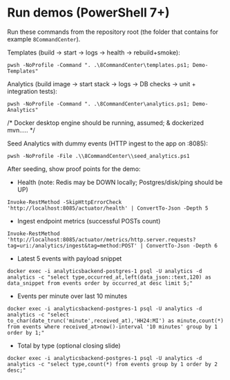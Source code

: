 # Run demos (PowerShell 7+)

Run these commands from the repository root (the folder that contains for example `8CommandCenter`).

Templates (build → start → logs → health → rebuild+smoke):

```
pwsh -NoProfile -Command ". .\8CommandCenter\templates.ps1; Demo-Templates"
```

Analytics (build image → start stack → logs → DB checks → unit + integration tests):

```
pwsh -NoProfile -Command ". .\8CommandCenter\analytics.ps1; Demo-Analytics"
```
/*
Docker desktop engine should be running, assumed; & dockerized mvn.....
*/

Seed Analytics with dummy events (HTTP ingest to the app on :8085):

```
pwsh -NoProfile -File .\\8CommandCenter\\seed_analytics.ps1
```

After seeding, show proof points for the demo:

- Health (note: Redis may be DOWN locally; Postgres/disk/ping should be UP)
```
Invoke-RestMethod -SkipHttpErrorCheck 'http://localhost:8085/actuator/health' | ConvertTo-Json -Depth 5
```

- Ingest endpoint metrics (successful POSTs count)
```
Invoke-RestMethod 'http://localhost:8085/actuator/metrics/http.server.requests?tag=uri:/analytics/ingest&tag=method:POST' | ConvertTo-Json -Depth 6
```

- Latest 5 events with payload snippet
```
docker exec -i analyticsbackend-postgres-1 psql -U analytics -d analytics -c "select type,occurred_at,left(data_json::text,120) as data_snippet from events order by occurred_at desc limit 5;"
```

- Events per minute over last 10 minutes
```
docker exec -i analyticsbackend-postgres-1 psql -U analytics -d analytics -c "select to_char(date_trunc('minute',received_at),'HH24:MI') as minute,count(*) from events where received_at>now()-interval '10 minutes' group by 1 order by 1;"
```

- Total by type (optional closing slide)
```
docker exec -i analyticsbackend-postgres-1 psql -U analytics -d analytics -c "select type,count(*) from events group by 1 order by 2 desc;"
```
